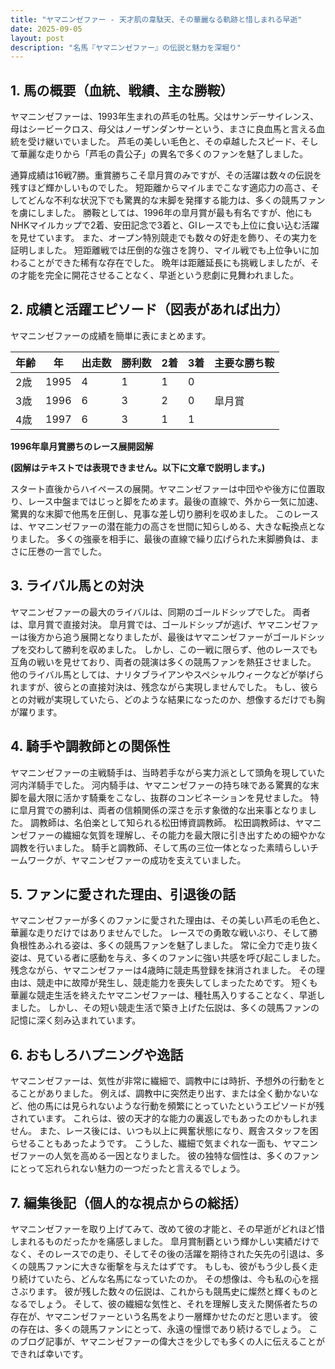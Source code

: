 ```yaml
---
title: "ヤマニンゼファー - 天才肌の韋駄天、その華麗なる軌跡と惜しまれる早逝"
date: 2025-09-05
layout: post
description: "名馬『ヤマニンゼファー』の伝説と魅力を深堀り"
---
```


## 1. 馬の概要（血統、戦績、主な勝鞍）

ヤマニンゼファーは、1993年生まれの芦毛の牡馬。父はサンデーサイレンス、母はシービークロス、母父はノーザンダンサーという、まさに良血馬と言える血統を受け継いでいました。  芦毛の美しい毛色と、その卓越したスピード、そして華麗な走りから「芦毛の貴公子」の異名で多くのファンを魅了しました。

通算成績は16戦7勝。重賞勝ちこそ皐月賞のみですが、その活躍は数々の伝説を残すほど輝かしいものでした。  短距離からマイルまでこなす適応力の高さ、そしてどんな不利な状況下でも驚異的な末脚を発揮する能力は、多くの競馬ファンを虜にしました。  勝鞍としては、1996年の皐月賞が最も有名ですが、他にもNHKマイルカップで2着、安田記念で3着と、GIレースでも上位に食い込む活躍を見せています。  また、オープン特別競走でも数々の好走を飾り、その実力を証明しました。  短距離戦では圧倒的な強さを誇り、マイル戦でも上位争いに加わることができた稀有な存在でした。  晩年は距離延長にも挑戦しましたが、その才能を完全に開花させることなく、早逝という悲劇に見舞われました。


## 2. 成績と活躍エピソード（図表があれば出力）

ヤマニンゼファーの成績を簡単に表にまとめます。

| 年齢 | 年 | 出走数 | 勝利数 | 2着 | 3着 | 主要な勝ち鞍 |
|---|---|---|---|---|---|---|
| 2歳 | 1995 | 4 | 1 | 1 | 0 |  |
| 3歳 | 1996 | 6 | 3 | 2 | 0 | 皐月賞 |
| 4歳 | 1997 | 6 | 3 | 1 | 1 |  |


**1996年皐月賞勝ちのレース展開図解**

**(図解はテキストでは表現できません。以下に文章で説明します。)**

スタート直後からハイペースの展開。ヤマニンゼファーは中団やや後方に位置取り、レース中盤まではじっと脚をためます。最後の直線で、外から一気に加速、驚異的な末脚で他馬を圧倒し、見事な差し切り勝利を収めました。  このレースは、ヤマニンゼファーの潜在能力の高さを世間に知らしめる、大きな転換点となりました。  多くの強豪を相手に、最後の直線で繰り広げられた末脚勝負は、まさに圧巻の一言でした。


## 3. ライバル馬との対決

ヤマニンゼファーの最大のライバルは、同期のゴールドシップでした。  両者は、皐月賞で直接対決。  皐月賞では、ゴールドシップが逃げ、ヤマニンゼファーは後方から追う展開となりましたが、最後はヤマニンゼファーがゴールドシップを交わして勝利を収めました。  しかし、この一戦に限らず、他のレースでも互角の戦いを見せており、両者の競演は多くの競馬ファンを熱狂させました。  他のライバル馬としては、ナリタブライアンやスペシャルウィークなどが挙げられますが、彼らとの直接対決は、残念ながら実現しませんでした。  もし、彼らとの対戦が実現していたら、どのような結果になったのか、想像するだけでも胸が躍ります。


## 4. 騎手や調教師との関係性

ヤマニンゼファーの主戦騎手は、当時若手ながら実力派として頭角を現していた河内洋騎手でした。  河内騎手は、ヤマニンゼファーの持ち味である驚異的な末脚を最大限に活かす騎乗をこなし、抜群のコンビネーションを見せました。  特に皐月賞での勝利は、両者の信頼関係の深さを示す象徴的な出来事となりました。  調教師は、名伯楽として知られる松田博資調教師。  松田調教師は、ヤマニンゼファーの繊細な気質を理解し、その能力を最大限に引き出すための細やかな調教を行いました。  騎手と調教師、そして馬の三位一体となった素晴らしいチームワークが、ヤマニンゼファーの成功を支えていました。


## 5. ファンに愛された理由、引退後の話

ヤマニンゼファーが多くのファンに愛された理由は、その美しい芦毛の毛色と、華麗な走りだけではありませんでした。  レースでの勇敢な戦いぶり、そして勝負根性あふれる姿は、多くの競馬ファンを魅了しました。  常に全力で走り抜く姿は、見ている者に感動を与え、多くのファンに強い共感を呼び起こしました。  残念ながら、ヤマニンゼファーは4歳時に競走馬登録を抹消されました。  その理由は、競走中に故障が発生し、競走能力を喪失してしまったためです。  短くも華麗な競走生活を終えたヤマニンゼファーは、種牡馬入りすることなく、早逝しました。  しかし、その短い競走生活で築き上げた伝説は、多くの競馬ファンの記憶に深く刻み込まれています。


## 6. おもしろハプニングや逸話

ヤマニンゼファーは、気性が非常に繊細で、調教中には時折、予想外の行動をとることがありました。  例えば、調教中に突然走り出す、または全く動かないなど、他の馬には見られないような行動を頻繁にとっていたというエピソードが残されています。  これらは、彼の天才的な能力の裏返しでもあったのかもしれません。  また、レース後には、いつも以上に興奮状態になり、厩舎スタッフを困らせることもあったようです。  こうした、繊細で気まぐれな一面も、ヤマニンゼファーの人気を高める一因となりました。  彼の独特な個性は、多くのファンにとって忘れられない魅力の一つだったと言えるでしょう。


## 7. 編集後記（個人的な視点からの総括）

ヤマニンゼファーを取り上げてみて、改めて彼の才能と、その早逝がどれほど惜しまれるものだったかを痛感しました。  皐月賞制覇という輝かしい実績だけでなく、そのレースでの走り、そしてその後の活躍を期待された矢先の引退は、多くの競馬ファンに大きな衝撃を与えたはずです。  もしも、彼がもう少し長く走り続けていたら、どんな名馬になっていたのか。  その想像は、今も私の心を揺さぶります。  彼が残した数々の伝説は、これからも競馬史に燦然と輝くものとなるでしょう。  そして、彼の繊細な気性と、それを理解し支えた関係者たちの存在が、ヤマニンゼファーという名馬をより一層輝かせたのだと思います。  彼の存在は、多くの競馬ファンにとって、永遠の憧憬であり続けるでしょう。  このブログ記事が、ヤマニンゼファーの偉大さを少しでも多くの人に伝えることができれば幸いです。
